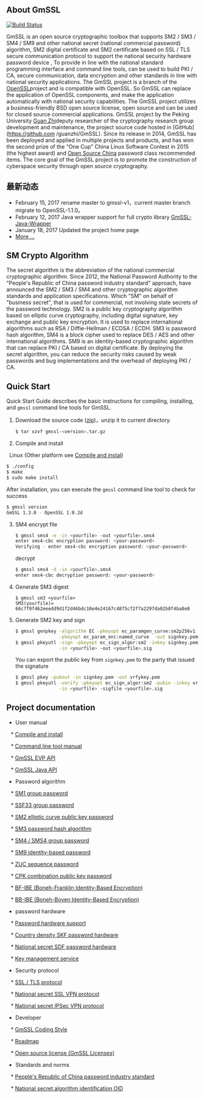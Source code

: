 ## About GmSSL

[![Build Status](https://travis-ci.org/guanzhi/GmSSL.svg?branch=master)](https://travis-ci.org/guanzhi/GmSSL)

GmSSL is an open source cryptographic toolbox that supports SM2 / SM3 / SM4 / SM9 and other national secret (national commercial password) algorithm, SM2 digital certificate and SM2 certificate based on SSL / TLS secure communication protocol to support the national security hardware password device , To provide in line with the national standard programming interface and command line tools, can be used to build PKI / CA, secure communication, data encryption and other standards in line with national security applications. The GmSSL project is a branch of the [OpenSSL](https://www.openssl.org)project and is compatible with OpenSSL. So GmSSL can replace the application of OpenSSL components, and make the application automatically with national security capabilities. The GmSSL project utilizes a business-friendly BSD open source license, open source and can be used for closed source commercial applications. GmSSL project by the Peking University [Guan Zhi](http://infosec.pku.edu.cn/~guanzhi/)deputy researcher of the cryptography research group development and maintenance, the project source code hosted in [GitHub](https://github.com /guanzhi/GmSSL). Since its release in 2014, GmSSL has been deployed and applied in multiple projects and products, and has won the second prize of the "One Cup" China Linux Software Contest in 2015 (the highest award) and [Open Source China](https://www.oschina.net/p/GmSSL) password class recommended items. The core goal of the GmSSL project is to promote the construction of cyberspace security through open source cryptography.

## 最新动态

- February 15, 2017  rename master to gmssl-v1，current master branch migrate to OpenSSL-1.1.0。
- February 12, 2017 Java wrapper support for full crypto library  [GmSSL-Java-Wrapper](http://gmssl.org/docs/java-api.html)
- January 18, 2017 Updated the project home page
- [More ...](http://gmssl.org/docs/changelog.html)

## SM Crypto Algorithm

The secret algorithm is the abbreviation of the national commercial cryptographic algorithm. Since 2012, the National Password Authority to the "People's Republic of China password industry standard" approach, have announced the SM2 / SM3 / SM4 and other cryptographic algorithm standards and application specifications. Which "SM" on behalf of "business secret", that is used for commercial, not involving state secrets of the password technology. SM2 is a public key cryptography algorithm based on elliptic curve cryptography, including digital signature, key exchange and public key encryption. It is used to replace international algorithms such as RSA / Diffie-Hellman / ECDSA / ECDH. SM3 is password hash algorithm, SM4 is a block cipher used to replace DES / AES and other international algorithms. SM9 is an identity-based cryptographic algorithm that can replace PKI / CA based on digital certificate. By deploying the secret algorithm, you can reduce the security risks caused by weak passwords and bug implementations and the overhead of deploying PKI / CA.

## Quick Start

Quick Start Guide describes the basic instructions for compiling, installing, and `gmssl` command line tools for GmSSL.

1. Download the source code ([zip](https://github.com/guanzhi/GmSSL/archive/master.zip))，unzip it to current directory.


   ```sh
   $ tar xzvf gmssl-<version>.tar.gz
   ```

2. Compile and install

   Linux (Other platform see [Compile and instal](http://gmssl.org))

   ```sh
   $ ./config
   $ make
   $ sudo make install
   ```

   After installation, you can execute the `gmssl` command line tool to check for success

   ```sh
   $ gmssl version
   GmSSL 1.3.0 - OpenSSL 1.0.2d
   ```

3. SM4 encrypt file

   ```sh
   $ gmssl sms4 -e -in <yourfile> -out <yourfile>.sms4
   enter sms4-cbc encryption password: <your-password>
   Verifying - enter sms4-cbc encryption password: <your-password>
   ```

   decrypt

   ```sh
   $ gmssl sms4 -d -in <yourfile>.sms4
   enter sms4-cbc decryption password: <your-password>
   ```

4. Generate SM3 digest

   ```
   $ gmssl sm3 <yourfile>
   SM3(yourfile)= 66c7f0f462eeedd9d1f2d46bdc10e4e24167c4875cf2f7a2297da02b8f4ba8e0
   ```

5. Generate SM2 key and sign

   ```sh
   $ gmssl genpkey -algorithm EC -pkeyopt ec_paramgen_curve:sm2p256v1 \
                   -pkeyopt ec_param_enc:named_curve  -out signkey.pem
   $ gmssl pkeyutl -sign -pkeyopt ec_sign_algor:sm2 -inkey signkey.pem \
                   -in <yourfile> -out <yourfile>.sig
   ```

   You can export the public key from `signkey.pem` to the party that issued the signature

   ```sh
   $ gmssl pkey -pubout -in signkey.pem -out vrfykey.pem
   $ gmssl pkeyutl -verify -pkeyopt ec_sign_algor:sm2 -pubin -inkey vrfykey.pem \
                   -in <yourfile> -sigfile <yourfile>.sig
   ```


## Project documentation

   - User manual

      * [Compile and install](http://gmssl.org/docs/install.html)

      * [Command line tool manual](http://gmssl.org/docs/commands.html)

      * [GmSSL EVP API](http://gmssl.org/docs/evp-api.html)

      * [GmSSL Java API](http://gmssl.org/docs/java-api.html)

   - Password algorithm

      * [SM1 group password](http://gmssl.org/docs/sm1.html)

      * [SSF33 group password](http://gmssl.org/docs/ssf33.html)

      * [SM2 elliptic curve public key password](http://gmssl.org/docs/sm2.html)

      * [SM3 password hash algorithm](http://gmssl.org/docs/sm3.html)

      * [SM4 / SMS4 group password](http://gmssl.org/docs/sm4.html)

      * [SM9 identity-based password](http://gmssl.org/docs/sm9.html)

      * [ZUC sequence password](http://gmssl.org/docs/zuc.html)

      * [CPK combination public key password](http://gmssl.org/docs/cpk.html)

      * [BF-IBE (Boneh-Franklin Identity-Based Encryption)](http://gmssl.org/docs/bfibe.html)

      * [BB-IBE (Boneh-Boyen Identity-Based Encryption)](http://gmssl.org/docs/bb1ibe.html)

   - password hardware

      * [Password hardware support](http://gmssl.org/docs/crypto-devices.html)

      * [Country density SKF password hardware](http://gmssl.org/docs/skf.html)

      * [National secret SDF password hardware](http://gmssl.org/docs/sdf.html)

      * [Key management service](http://gmssl.org/docs/keyservice.html)

   - Security protocol

      * [SSL / TLS protocol](http://gmssl.org/docs/ssl.html)

      * [National secret SSL VPN protocol](http://gmssl.org/docs/sslvpn.html)

      * [National secret IPSec VPN protocol](http://gmssl.org/docs/ipsecvpn.html)

   - Developer

      * [GmSSL Coding Style](http://gmssl.org/docs/gmssl-coding-style.html)

      * [Roadmap](http://gmssl.org/docs/roadmap.html)

      * [Open source license (GmSSL Licenses)](http://gmssl.org/docs/licenses.html)

   - Standards and norms

      * [People's Republic of China password industry standard](http://gmssl.org/docs/standards.html)

      * [National secret algorithm identification OID](http://gmssl.org/docs/oid.html)
